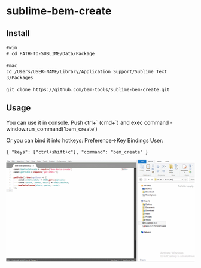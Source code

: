 # sublime-bem-create


## Install
```
#win
# cd PATH-TO-SUBLIME/Data/Package

#mac
cd /Users/USER-NAME/Library/Application Support/Sublime Text 3/Packages

git clone https://github.com/bem-tools/sublime-bem-create.git
```

## Usage

You can use it in console. Push ctrl+\` (cmd+\`) and exec command - window.run_command('bem_create')

Or you can bind it into hotkeys:
Preference->Key Bindings User:
```
{ "keys": ["ctrl+shift+c"], "command": "bem_create" }
```
![gif](https://github.com/bem-tools/sublime-bem-create/blob/master/demo.gif)
